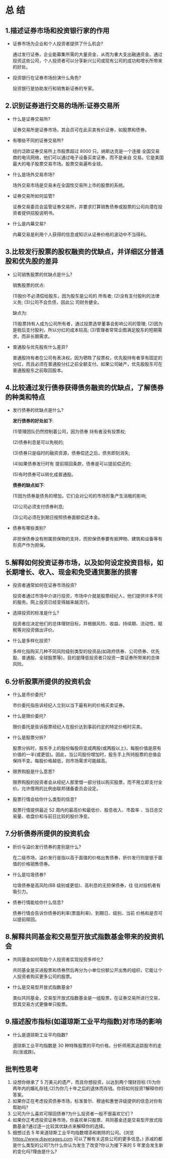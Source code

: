 # 总 结

## 1.描述证券市场和投资银行家的作用

* 证券市场为企业和个人投资者提供了什么机会?

    通过发行证券，企业能募集所需的大量资金，从而为重大支出融通资金。通过投资这些公司，个人投资者可以分享新兴公司或现有公司的成功和增长所带来的好处。

* 投资银行在证券市场扮演什么角色?

    投资银行是协助发行和销售新证券的专家。

## 2.识别证券进行交易的场所:证券交易所

* 什么是证券交易所?

    证券交易所是证券市场，其会员可在此买卖有价证券，如股票和债券。

* 有哪些不同的证券交易所?

    纽约泛欧证券交易所上市股票超过 8000 只。纳斯达克是一个连接 全国交易商的电讯网络，他们可以通过电子设备买卖证券，而不是亲自 交易。它是美国最大的电子股票交易市场。股票交易遍布全球。

* 什么是场外交易市场?
  
    场外交易市场是交易未在全国性交易所上市的股票的系统。

* 证券交易所如何监管?

    证券交易委员会监管证券交易所，并要求打算销售债券或股票的公司向潜在投资者提供招股说明书。

* 什么是内幕交易?
  
    内幕交易是利用个人获得的信息或知识从证券价格的波动中不当得利。

## 3.比较发行股票的股权融资的优缺点，并详细区分普通股和优先股的差异

* 公司销售股票的优缺点是什么?

    销售股票的优点:

    (1)股价不必清偿给股东，因为股东是公司的 所有者;
    (2)没有支付股利的法律义务;
    (3)公司不会负债，因此公 司财务健全。

    缺点为:

    (1)股票持有人成为公司所有者，通过投票选举董事会影响公司的管理;
    (2)因为是税后支付股利，所以分红的成本较高;
    (3)管理者常常企图满足股东的短期需求，而非长期需求。

* 普通股与优先股有什么差异?

    普通股持有者在公司有表决权。因为牺牲了投票权，优先股持有者享有固定的分红，而且必须在普通股分红之前全额支付。如果公司破产，优先股股东可在普通股股东之前取回股本。

## 4.比较通过发行债券获得债务融资的优缺点，了解债券的种类和特点

* 发行债券的优缺点是什么?

    **发行债券的好处如下**:

    (1)管理团队仍然控制着公司，因为债券 持有者没有投票权;

    (2)债券利息是可以免税的;

    (3)债券只是临时的融资资源，债券偿还之后，债务即刻消失;

    (4)如果债券发行时有 提前赎回条款，债券是可以提前偿还的;

    (5)有时债券可以转化成普通股。

    **债券的缺点如下**:

    (1)因为债券是债务的增加，它们会对公司的市场形象产生消极的影响;

    (2)公司必须支付债券利息;

    (3)公司必须在到期日按照债券面额偿还本金。

* 债券有哪些类别?

    非担保债券没有附属担保物的支持，而担保债券要有抵押物、建筑和设备等有形资产作为担保。

## 5.解释如何投资证券市场，以及如何设定投资目标，如长期增长、收入、现金和免受通货膨胀的损害

* 投资者通常如何在证券市场投资?
  
    投资者通过市场中介进行投资，市场中介就是股票经纪人，他们提供许多不同的服务。网上投资已经变得越来越流行。
  
* 选择投资的标准是什么?

    投资者应决定他们的总体理财目标，并根据风险、收益、持续期、流动性、赋税等对投资做出评价。

* 什么是多样化投资?
  
    多样化指购买几种不同风险级别类型的投资品(如政府债券、公司债券、优先股、普通股、全球股票等)，目的是降低投资者只投资一类证券所带来的总体风险。

## 6.分析股票所提供的投资机会

* 什么是市价委托?

    市价委托指告诉经纪人立刻以当下最有利的价格买卖证券。
  
* 什么是限价委托?

    限价委托是告诉股票经纪人在股价达到事前约定的特定价格时买卖。

* 什么是股票分拆?
  
    股票分拆时，股东手上的股份每股将变成两股(或两股以上)，每股价值是原有价值的一半(或更低)。因此，当公司股份增加时，股东手上所持股票的总值会保持不变。每股价格越低，则市场需求可能越高。

* 限界购股是什么意思?

    限界购股的投资者会从经纪人那里借一部分钱以购买股票，而不用立即支付全价。允许借用的比例由联邦储备委员会设定。

* 股票行情会给你什么类型的信息?

    股票行情提供最近 52 周内的最高价和最低价、股息收入、市盈率 、当日总交易量、收盘价和与前日比较的股价净变。

## 7.分析债券所提供的投资机会

* 折价与溢价发行债券的差别是什么?

    在二级市场，溢价发行是指以高于面值的价格出售债券，折价发行则是低于面值的价格销售债券。

* 什么是垃圾债券?
  
    垃圾债券是高风险(BB 级别或更低)、高利息的无担保债券，往
往对投机者有吸引力。

* 债券行情能给你什么信息?

    债券行情会告诉你债券的利率(票面利率)、到期日、级别、当前
价格和是否可以提前赎回。

## 8.解释共同基金和交易型开放式指数基金带来的投资机会

* 共同基金如何帮助个人投资者实现投资多样化?

    共同基金是买进股票和债券然后再分为小单位份额公开出售的组织，它能让个人投资者购买更多公司的股票。
  
* 什么是交易型开放式指数基金?

    类似共同基金，交易型开放式指数基金是一组股票，在证券交易所进行交易，但其交易方式更像单只股票。

## 9.描述股市指标(如道琼斯工业平均指数)对市场的影响

* 什么是道琼斯工业平均指数?

    道琼斯工业平均指数是 30 种特殊股票的平均价格，分析师用其追踪股市的走向(涨或跌)。

## 批判性思考

1. 设想你继承了 5 万美元的遗产，而且你想投资，以达到两个理财目标:(1)为你两年内的婚礼存钱;(2)为你几十年之后的退休而存钱。你将如何投资?解释你的答案。
2. 如果你正在考虑投资债券市场，标准普尔、穆迪和惠誉评级提供的信息对你有帮助吗?
3. 公司为什么喜欢可赎回债券?为什么投资者一般不很喜欢它们 ?
4. 如果你正考虑投资证券市场，你喜欢单只股票、共同基金还是交易型开放式指数基金?通过逐一比较其优缺点来解释你的选择。
5. 细想过去 5 年来道琼斯工业平均指数增添和剔除的公司。(浏览 <https://www.djaverages.com> 可以了解有关这些公司的更多信息。) 添减的都是什么类型的公司?为什么你认为发生了改变?你认为接下来的 5 年里会发生新的变化吗?理由是什么?
